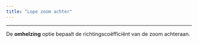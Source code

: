 ```yaml
---
title: "Lope zoom achter"
---
```


***

De **omhelzing** optie bepaalt de richtingscoëfficiënt van de zoom achteraan.




